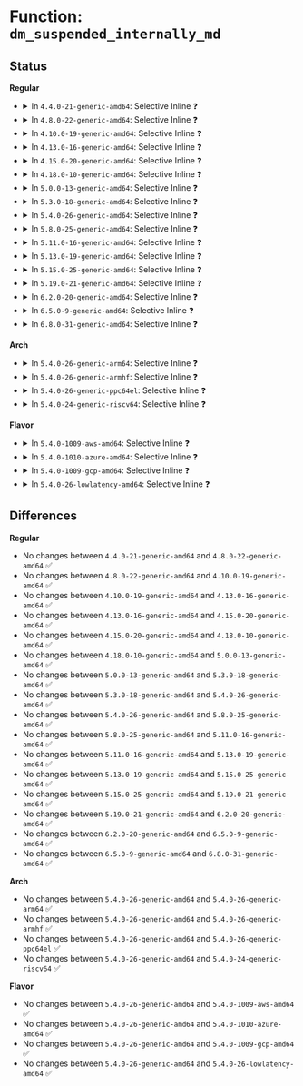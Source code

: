 # Function: <code>dm_suspended_internally_md</code>

## Status
<b>Regular</b>
<ul>
<li>
<details>
<summary>In <code>4.4.0-21-generic-amd64</code>: Selective Inline ❓</summary>

```c
int dm_suspended_internally_md(struct mapped_device * md)
```

```json
{
  "name": "dm_suspended_internally_md",
  "collision_type": "Unique Global",
  "inline_type": "Selective",
  "funcs": [
    {
      "addr": 18446744071585794488,
      "name": "dm_suspended_internally_md",
      "external": true,
      "loc": "drivers/md/dm.c:3462",
      "file": "drivers/md/dm.c",
      "inline": "not declared, inlined",
      "caller_inline": [
        "drivers/md/dm.c:dm_internal_resume_fast",
        "drivers/md/dm.c:dm_suspend",
        "drivers/md/dm.c:dm_resume"
      ],
      "caller_func": [
        "drivers/md/dm-ioctl.c:__dev_status"
      ]
    }
  ],
  "symbols": [
    {
      "addr": 18446744071585810864,
      "name": "dm_suspended_internally_md",
      "section": ".text",
      "bind": "STB_GLOBAL",
      "size": 25
    }
  ]
}
```
</details>
</li>
<li>
<details>
<summary>In <code>4.8.0-22-generic-amd64</code>: Selective Inline ❓</summary>

```c
int dm_suspended_internally_md(struct mapped_device * md)
```

```json
{
  "name": "dm_suspended_internally_md",
  "collision_type": "Unique Global",
  "inline_type": "Selective",
  "funcs": [
    {
      "addr": 18446744071586192648,
      "name": "dm_suspended_internally_md",
      "external": true,
      "loc": "drivers/md/dm.c:2465",
      "file": "drivers/md/dm.c",
      "inline": "not declared, inlined",
      "caller_inline": [
        "drivers/md/dm.c:dm_internal_resume_fast",
        "drivers/md/dm.c:dm_resume",
        "drivers/md/dm.c:dm_suspend"
      ],
      "caller_func": [
        "drivers/md/dm-ioctl.c:__dev_status"
      ]
    }
  ],
  "symbols": [
    {
      "addr": 18446744071586204512,
      "name": "dm_suspended_internally_md",
      "section": ".text",
      "bind": "STB_GLOBAL",
      "size": 25
    }
  ]
}
```
</details>
</li>
<li>
<details>
<summary>In <code>4.10.0-19-generic-amd64</code>: Selective Inline ❓</summary>

```c
int dm_suspended_internally_md(struct mapped_device * md)
```

```json
{
  "name": "dm_suspended_internally_md",
  "collision_type": "Unique Global",
  "inline_type": "Selective",
  "funcs": [
    {
      "addr": 18446744071586397016,
      "name": "dm_suspended_internally_md",
      "external": true,
      "loc": "drivers/md/dm.c:2525",
      "file": "drivers/md/dm.c",
      "inline": "not declared, inlined",
      "caller_inline": [
        "drivers/md/dm.c:dm_internal_resume_fast",
        "drivers/md/dm.c:dm_resume",
        "drivers/md/dm.c:dm_suspend"
      ],
      "caller_func": [
        "drivers/md/dm-ioctl.c:__dev_status"
      ]
    }
  ],
  "symbols": [
    {
      "addr": 18446744071586408976,
      "name": "dm_suspended_internally_md",
      "section": ".text",
      "bind": "STB_GLOBAL",
      "size": 25
    }
  ]
}
```
</details>
</li>
<li>
<details>
<summary>In <code>4.13.0-16-generic-amd64</code>: Selective Inline ❓</summary>

```c
int dm_suspended_internally_md(struct mapped_device * md)
```

```json
{
  "name": "dm_suspended_internally_md",
  "collision_type": "Unique Global",
  "inline_type": "Selective",
  "funcs": [
    {
      "addr": 18446744071586499736,
      "name": "dm_suspended_internally_md",
      "external": true,
      "loc": "drivers/md/dm.c:2737",
      "file": "drivers/md/dm.c",
      "inline": "not declared, inlined",
      "caller_inline": [
        "drivers/md/dm.c:dm_internal_resume_fast",
        "drivers/md/dm.c:dm_resume",
        "drivers/md/dm.c:dm_suspend"
      ],
      "caller_func": [
        "drivers/md/dm-ioctl.c:__dev_status"
      ]
    }
  ],
  "symbols": [
    {
      "addr": 18446744071586512448,
      "name": "dm_suspended_internally_md",
      "section": ".text",
      "bind": "STB_GLOBAL",
      "size": 24
    }
  ]
}
```
</details>
</li>
<li>
<details>
<summary>In <code>4.15.0-20-generic-amd64</code>: Selective Inline ❓</summary>

```c
int dm_suspended_internally_md(struct mapped_device * md)
```

```json
{
  "name": "dm_suspended_internally_md",
  "collision_type": "Unique Global",
  "inline_type": "Selective",
  "funcs": [
    {
      "addr": 18446744071586967157,
      "name": "dm_suspended_internally_md",
      "external": true,
      "loc": "drivers/md/dm.c:2716",
      "file": "drivers/md/dm.c",
      "inline": "not declared, inlined",
      "caller_inline": [
        "drivers/md/dm.c:dm_internal_resume_fast",
        "drivers/md/dm.c:dm_resume",
        "drivers/md/dm.c:dm_suspend"
      ],
      "caller_func": [
        "drivers/md/dm-ioctl.c:__dev_status"
      ]
    }
  ],
  "symbols": [
    {
      "addr": 18446744071586979872,
      "name": "dm_suspended_internally_md",
      "section": ".text",
      "bind": "STB_GLOBAL",
      "size": 21
    }
  ]
}
```
</details>
</li>
<li>
<details>
<summary>In <code>4.18.0-10-generic-amd64</code>: Selective Inline ❓</summary>

```c
int dm_suspended_internally_md(struct mapped_device * md)
```

```json
{
  "name": "dm_suspended_internally_md",
  "collision_type": "Unique Global",
  "inline_type": "Selective",
  "funcs": [
    {
      "addr": 18446744071587263493,
      "name": "dm_suspended_internally_md",
      "external": true,
      "loc": "drivers/md/dm.c:2905",
      "file": "drivers/md/dm.c",
      "inline": "not declared, inlined",
      "caller_inline": [
        "drivers/md/dm.c:dm_internal_resume_fast",
        "drivers/md/dm.c:dm_resume",
        "drivers/md/dm.c:dm_suspend"
      ],
      "caller_func": [
        "drivers/md/dm-ioctl.c:__dev_status"
      ]
    }
  ],
  "symbols": [
    {
      "addr": 18446744071587276672,
      "name": "dm_suspended_internally_md",
      "section": ".text",
      "bind": "STB_GLOBAL",
      "size": 21
    }
  ]
}
```
</details>
</li>
<li>
<details>
<summary>In <code>5.0.0-13-generic-amd64</code>: Selective Inline ❓</summary>

```c
int dm_suspended_internally_md(struct mapped_device * md)
```

```json
{
  "name": "dm_suspended_internally_md",
  "collision_type": "Unique Global",
  "inline_type": "Selective",
  "funcs": [
    {
      "addr": 18446744071587443765,
      "name": "dm_suspended_internally_md",
      "external": true,
      "loc": "drivers/md/dm.c:2928",
      "file": "drivers/md/dm.c",
      "inline": "not declared, inlined",
      "caller_inline": [
        "drivers/md/dm.c:dm_internal_resume_fast",
        "drivers/md/dm.c:dm_resume",
        "drivers/md/dm.c:dm_suspend"
      ],
      "caller_func": [
        "drivers/md/dm-ioctl.c:__dev_status"
      ]
    }
  ],
  "symbols": [
    {
      "addr": 18446744071587456896,
      "name": "dm_suspended_internally_md",
      "section": ".text",
      "bind": "STB_GLOBAL",
      "size": 21
    }
  ]
}
```
</details>
</li>
<li>
<details>
<summary>In <code>5.3.0-18-generic-amd64</code>: Selective Inline ❓</summary>

```c
int dm_suspended_internally_md(struct mapped_device * md)
```

```json
{
  "name": "dm_suspended_internally_md",
  "collision_type": "Unique Global",
  "inline_type": "Selective",
  "funcs": [
    {
      "addr": 18446744071587713893,
      "name": "dm_suspended_internally_md",
      "external": true,
      "loc": "drivers/md/dm.c:2959",
      "file": "drivers/md/dm.c",
      "inline": "not declared, inlined",
      "caller_inline": [
        "drivers/md/dm.c:dm_internal_resume_fast",
        "drivers/md/dm.c:dm_resume",
        "drivers/md/dm.c:dm_suspend"
      ],
      "caller_func": [
        "drivers/md/dm-ioctl.c:__dev_status"
      ]
    }
  ],
  "symbols": [
    {
      "addr": 18446744071587730240,
      "name": "dm_suspended_internally_md",
      "section": ".text",
      "bind": "STB_GLOBAL",
      "size": 21
    }
  ]
}
```
</details>
</li>
<li>
<details>
<summary>In <code>5.4.0-26-generic-amd64</code>: Selective Inline ❓</summary>

```c
int dm_suspended_internally_md(struct mapped_device * md)
```

```json
{
  "name": "dm_suspended_internally_md",
  "collision_type": "Unique Global",
  "inline_type": "Selective",
  "funcs": [
    {
      "addr": 18446744071587918101,
      "name": "dm_suspended_internally_md",
      "external": true,
      "loc": "drivers/md/dm.c:2964",
      "file": "drivers/md/dm.c",
      "inline": "not declared, inlined",
      "caller_inline": [
        "drivers/md/dm.c:dm_internal_resume_fast",
        "drivers/md/dm.c:dm_resume",
        "drivers/md/dm.c:dm_suspend"
      ],
      "caller_func": [
        "drivers/md/dm-ioctl.c:__dev_status"
      ]
    }
  ],
  "symbols": [
    {
      "addr": 18446744071587934592,
      "name": "dm_suspended_internally_md",
      "section": ".text",
      "bind": "STB_GLOBAL",
      "size": 21
    }
  ]
}
```
</details>
</li>
<li>
<details>
<summary>In <code>5.8.0-25-generic-amd64</code>: Selective Inline ❓</summary>

```c
int dm_suspended_internally_md(struct mapped_device * md)
```

```json
{
  "name": "dm_suspended_internally_md",
  "collision_type": "Unique Global",
  "inline_type": "Selective",
  "funcs": [
    {
      "addr": 18446744071588772438,
      "name": "dm_suspended_internally_md",
      "external": true,
      "loc": "drivers/md/dm.c:3021",
      "file": "drivers/md/dm.c",
      "inline": "not declared, inlined",
      "caller_inline": [
        "drivers/md/dm.c:dm_internal_resume_fast",
        "drivers/md/dm.c:dm_resume",
        "drivers/md/dm.c:dm_suspend"
      ],
      "caller_func": [
        "drivers/md/dm-ioctl.c:__dev_status"
      ]
    }
  ],
  "symbols": [
    {
      "addr": 18446744071588787024,
      "name": "dm_suspended_internally_md",
      "section": ".text",
      "bind": "STB_GLOBAL",
      "size": 21
    }
  ]
}
```
</details>
</li>
<li>
<details>
<summary>In <code>5.11.0-16-generic-amd64</code>: Selective Inline ❓</summary>

```c
int dm_suspended_internally_md(struct mapped_device * md)
```

```json
{
  "name": "dm_suspended_internally_md",
  "collision_type": "Unique Global",
  "inline_type": "Selective",
  "funcs": [
    {
      "addr": 18446744071588792038,
      "name": "dm_suspended_internally_md",
      "external": true,
      "loc": "drivers/md/dm.c:2868",
      "file": "drivers/md/dm.c",
      "inline": "not declared, inlined",
      "caller_inline": [
        "drivers/md/dm.c:dm_internal_resume_fast",
        "drivers/md/dm.c:dm_resume",
        "drivers/md/dm.c:dm_suspend"
      ],
      "caller_func": [
        "drivers/md/dm-ioctl.c:__dev_status"
      ]
    }
  ],
  "symbols": [
    {
      "addr": 18446744071588805488,
      "name": "dm_suspended_internally_md",
      "section": ".text",
      "bind": "STB_GLOBAL",
      "size": 21
    }
  ]
}
```
</details>
</li>
<li>
<details>
<summary>In <code>5.13.0-19-generic-amd64</code>: Selective Inline ❓</summary>

```c
int dm_suspended_internally_md(struct mapped_device * md)
```

```json
{
  "name": "dm_suspended_internally_md",
  "collision_type": "Unique Global",
  "inline_type": "Selective",
  "funcs": [
    {
      "addr": 18446744071588676278,
      "name": "dm_suspended_internally_md",
      "external": true,
      "loc": "drivers/md/dm.c:2887",
      "file": "drivers/md/dm.c",
      "inline": "not declared, inlined",
      "caller_inline": [
        "drivers/md/dm.c:dm_internal_resume_fast",
        "drivers/md/dm.c:dm_resume",
        "drivers/md/dm.c:dm_suspend"
      ],
      "caller_func": [
        "drivers/md/dm-ioctl.c:__dev_status"
      ]
    }
  ],
  "symbols": [
    {
      "addr": 18446744071588691184,
      "name": "dm_suspended_internally_md",
      "section": ".text",
      "bind": "STB_GLOBAL",
      "size": 21
    }
  ]
}
```
</details>
</li>
<li>
<details>
<summary>In <code>5.15.0-25-generic-amd64</code>: Selective Inline ❓</summary>

```c
int dm_suspended_internally_md(struct mapped_device * md)
```

```json
{
  "name": "dm_suspended_internally_md",
  "collision_type": "Unique Global",
  "inline_type": "Selective",
  "funcs": [
    {
      "addr": 18446744071589365110,
      "name": "dm_suspended_internally_md",
      "external": true,
      "loc": "drivers/md/dm.c:2776",
      "file": "drivers/md/dm.c",
      "inline": "not declared, inlined",
      "caller_inline": [
        "drivers/md/dm.c:dm_internal_resume_fast",
        "drivers/md/dm.c:dm_resume",
        "drivers/md/dm.c:dm_suspend"
      ],
      "caller_func": [
        "drivers/md/dm-ioctl.c:__dev_status"
      ]
    }
  ],
  "symbols": [
    {
      "addr": 18446744071589379232,
      "name": "dm_suspended_internally_md",
      "section": ".text",
      "bind": "STB_GLOBAL",
      "size": 21
    }
  ]
}
```
</details>
</li>
<li>
<details>
<summary>In <code>5.19.0-21-generic-amd64</code>: Selective Inline ❓</summary>

```c
int dm_suspended_internally_md(struct mapped_device * md)
```

```json
{
  "name": "dm_suspended_internally_md",
  "collision_type": "Unique Global",
  "inline_type": "Selective",
  "funcs": [
    {
      "addr": 18446744071590844981,
      "name": "dm_suspended_internally_md",
      "external": true,
      "loc": "drivers/md/dm.c:2957",
      "file": "drivers/md/dm.c",
      "inline": "not declared, inlined",
      "caller_inline": [
        "drivers/md/dm.c:dm_internal_resume_fast",
        "drivers/md/dm.c:dm_internal_suspend_fast",
        "drivers/md/dm.c:dm_resume",
        "drivers/md/dm.c:dm_suspend"
      ],
      "caller_func": [
        "drivers/md/dm-ioctl.c:__dev_status"
      ]
    }
  ],
  "symbols": [
    {
      "addr": 18446744071590855056,
      "name": "dm_suspended_internally_md",
      "section": ".text",
      "bind": "STB_GLOBAL",
      "size": 27
    }
  ]
}
```
</details>
</li>
<li>
<details>
<summary>In <code>6.2.0-20-generic-amd64</code>: Selective Inline ❓</summary>

```c
int dm_suspended_internally_md(struct mapped_device * md)
```

```json
{
  "name": "dm_suspended_internally_md",
  "collision_type": "Unique Global",
  "inline_type": "Selective",
  "funcs": [
    {
      "addr": 18446744071592537189,
      "name": "dm_suspended_internally_md",
      "external": true,
      "loc": "drivers/md/dm.c:3062",
      "file": "drivers/md/dm.c",
      "inline": "not declared, inlined",
      "caller_inline": [
        "drivers/md/dm.c:dm_internal_resume_fast",
        "drivers/md/dm.c:dm_internal_suspend_fast",
        "drivers/md/dm.c:dm_resume",
        "drivers/md/dm.c:dm_suspend"
      ],
      "caller_func": [
        "drivers/md/dm-ioctl.c:__dev_status"
      ]
    }
  ],
  "symbols": [
    {
      "addr": 18446744071592546688,
      "name": "dm_suspended_internally_md",
      "section": ".text",
      "bind": "STB_GLOBAL",
      "size": 27
    }
  ]
}
```
</details>
</li>
<li>
<details>
<summary>In <code>6.5.0-9-generic-amd64</code>: Selective Inline ❓</summary>

```c
int dm_suspended_internally_md(struct mapped_device * md)
```

```json
{
  "name": "dm_suspended_internally_md",
  "collision_type": "Unique Global",
  "inline_type": "Selective",
  "funcs": [
    {
      "addr": 18446744071592968773,
      "name": "dm_suspended_internally_md",
      "external": true,
      "loc": "drivers/md/dm.c:3105",
      "file": "drivers/md/dm.c",
      "inline": "not declared, inlined",
      "caller_inline": [
        "drivers/md/dm.c:dm_internal_resume_fast",
        "drivers/md/dm.c:dm_internal_suspend_fast",
        "drivers/md/dm.c:dm_resume",
        "drivers/md/dm.c:dm_suspend"
      ],
      "caller_func": [
        "drivers/md/dm-ioctl.c:__dev_status"
      ]
    }
  ],
  "symbols": [
    {
      "addr": 18446744071592977936,
      "name": "dm_suspended_internally_md",
      "section": ".text",
      "bind": "STB_GLOBAL",
      "size": 27
    }
  ]
}
```
</details>
</li>
<li>
<details>
<summary>In <code>6.8.0-31-generic-amd64</code>: Selective Inline ❓</summary>

```c
int dm_suspended_internally_md(struct mapped_device * md)
```

```json
{
  "name": "dm_suspended_internally_md",
  "collision_type": "Unique Global",
  "inline_type": "Selective",
  "funcs": [
    {
      "addr": 18446744071593718901,
      "name": "dm_suspended_internally_md",
      "external": true,
      "loc": "drivers/md/dm.c:3113",
      "file": "drivers/md/dm.c",
      "inline": "not declared, inlined",
      "caller_inline": [
        "drivers/md/dm.c:dm_internal_resume_fast",
        "drivers/md/dm.c:dm_internal_suspend_fast",
        "drivers/md/dm.c:dm_resume",
        "drivers/md/dm.c:dm_suspend"
      ],
      "caller_func": [
        "drivers/md/dm-ioctl.c:__dev_status"
      ]
    }
  ],
  "symbols": [
    {
      "addr": 18446744071593727920,
      "name": "dm_suspended_internally_md",
      "section": ".text",
      "bind": "STB_GLOBAL",
      "size": 27
    }
  ]
}
```
</details>
</li>
</ul>
<b>Arch</b>
<ul>
<li>
<details>
<summary>In <code>5.4.0-26-generic-arm64</code>: Selective Inline ❓</summary>

```c
int dm_suspended_internally_md(struct mapped_device * md)
```

```json
{
  "name": "dm_suspended_internally_md",
  "collision_type": "Unique Global",
  "inline_type": "Selective",
  "funcs": [
    {
      "addr": 18446603336501153004,
      "name": "dm_suspended_internally_md",
      "external": true,
      "loc": "drivers/md/dm.c:2964",
      "file": "drivers/md/dm.c",
      "inline": "not declared, inlined",
      "caller_inline": [
        "drivers/md/dm.c:dm_internal_resume_fast",
        "drivers/md/dm.c:dm_resume",
        "drivers/md/dm.c:dm_suspend"
      ],
      "caller_func": [
        "drivers/md/dm-ioctl.c:__dev_status"
      ]
    }
  ],
  "symbols": [
    {
      "addr": 18446603336501171224,
      "name": "dm_suspended_internally_md",
      "section": ".text",
      "bind": "STB_GLOBAL",
      "size": 44
    }
  ]
}
```
</details>
</li>
<li>
<details>
<summary>In <code>5.4.0-26-generic-armhf</code>: Selective Inline ❓</summary>

```c
int dm_suspended_internally_md(struct mapped_device * md)
```

```json
{
  "name": "dm_suspended_internally_md",
  "collision_type": "Unique Global",
  "inline_type": "Selective",
  "funcs": [
    {
      "addr": 3233663508,
      "name": "dm_suspended_internally_md",
      "external": true,
      "loc": "drivers/md/dm.c:2964",
      "file": "drivers/md/dm.c",
      "inline": "not declared, inlined",
      "caller_inline": [
        "drivers/md/dm.c:dm_internal_resume_fast",
        "drivers/md/dm.c:dm_resume",
        "drivers/md/dm.c:dm_suspend"
      ],
      "caller_func": [
        "drivers/md/dm-ioctl.c:__dev_status"
      ]
    }
  ],
  "symbols": [
    {
      "addr": 3233680320,
      "name": "dm_suspended_internally_md",
      "section": ".text",
      "bind": "STB_GLOBAL",
      "size": 32
    }
  ]
}
```
</details>
</li>
<li>
<details>
<summary>In <code>5.4.0-26-generic-ppc64el</code>: Selective Inline ❓</summary>

```c
int dm_suspended_internally_md(struct mapped_device * md)
```

```json
{
  "name": "dm_suspended_internally_md",
  "collision_type": "Unique Global",
  "inline_type": "Selective",
  "funcs": [
    {
      "addr": 13835058055294659136,
      "name": "dm_suspended_internally_md",
      "external": true,
      "loc": "drivers/md/dm.c:2964",
      "file": "drivers/md/dm.c",
      "inline": "not declared, inlined",
      "caller_inline": [
        "drivers/md/dm.c:dm_internal_resume_fast",
        "drivers/md/dm.c:dm_resume",
        "drivers/md/dm.c:dm_suspend"
      ],
      "caller_func": [
        "drivers/md/dm-ioctl.c:__dev_status"
      ]
    }
  ],
  "symbols": [
    {
      "addr": 13835058055294682992,
      "name": "dm_suspended_internally_md",
      "section": ".text",
      "bind": "STB_GLOBAL",
      "size": 20
    }
  ]
}
```
</details>
</li>
<li>
<details>
<summary>In <code>5.4.0-24-generic-riscv64</code>: Selective Inline ❓</summary>

```c
int dm_suspended_internally_md(struct mapped_device * md)
```

```json
{
  "name": "dm_suspended_internally_md",
  "collision_type": "Unique Global",
  "inline_type": "Selective",
  "funcs": [
    {
      "addr": 18446743936277862016,
      "name": "dm_suspended_internally_md",
      "external": true,
      "loc": "drivers/md/dm.c:2964",
      "file": "drivers/md/dm.c",
      "inline": "not declared, inlined",
      "caller_inline": [
        "drivers/md/dm.c:dm_internal_resume_fast",
        "drivers/md/dm.c:dm_resume",
        "drivers/md/dm.c:dm_suspend"
      ],
      "caller_func": [
        "drivers/md/dm-ioctl.c:__dev_status"
      ]
    }
  ],
  "symbols": [
    {
      "addr": 18446743936277877766,
      "name": "dm_suspended_internally_md",
      "section": ".text",
      "bind": "STB_GLOBAL",
      "size": 38
    }
  ]
}
```
</details>
</li>
</ul>
<b>Flavor</b>
<ul>
<li>
<details>
<summary>In <code>5.4.0-1009-aws-amd64</code>: Selective Inline ❓</summary>

```c
int dm_suspended_internally_md(struct mapped_device * md)
```

```json
{
  "name": "dm_suspended_internally_md",
  "collision_type": "Unique Global",
  "inline_type": "Selective",
  "funcs": [
    {
      "addr": 18446744071587549077,
      "name": "dm_suspended_internally_md",
      "external": true,
      "loc": "drivers/md/dm.c:2964",
      "file": "drivers/md/dm.c",
      "inline": "not declared, inlined",
      "caller_inline": [
        "drivers/md/dm.c:dm_internal_resume_fast",
        "drivers/md/dm.c:dm_resume",
        "drivers/md/dm.c:dm_suspend"
      ],
      "caller_func": [
        "drivers/md/dm-ioctl.c:__dev_status"
      ]
    }
  ],
  "symbols": [
    {
      "addr": 18446744071587565568,
      "name": "dm_suspended_internally_md",
      "section": ".text",
      "bind": "STB_GLOBAL",
      "size": 21
    }
  ]
}
```
</details>
</li>
<li>
<details>
<summary>In <code>5.4.0-1010-azure-amd64</code>: Selective Inline ❓</summary>

```c
int dm_suspended_internally_md(struct mapped_device * md)
```

```json
{
  "name": "dm_suspended_internally_md",
  "collision_type": "Unique Global",
  "inline_type": "Selective",
  "funcs": [
    {
      "addr": 18446744071587317173,
      "name": "dm_suspended_internally_md",
      "external": true,
      "loc": "drivers/md/dm.c:2964",
      "file": "drivers/md/dm.c",
      "inline": "not declared, inlined",
      "caller_inline": [
        "drivers/md/dm.c:dm_internal_resume_fast",
        "drivers/md/dm.c:dm_resume",
        "drivers/md/dm.c:dm_suspend"
      ],
      "caller_func": [
        "drivers/md/dm-ioctl.c:__dev_status"
      ]
    }
  ],
  "symbols": [
    {
      "addr": 18446744071587333648,
      "name": "dm_suspended_internally_md",
      "section": ".text",
      "bind": "STB_GLOBAL",
      "size": 21
    }
  ]
}
```
</details>
</li>
<li>
<details>
<summary>In <code>5.4.0-1009-gcp-amd64</code>: Selective Inline ❓</summary>

```c
int dm_suspended_internally_md(struct mapped_device * md)
```

```json
{
  "name": "dm_suspended_internally_md",
  "collision_type": "Unique Global",
  "inline_type": "Selective",
  "funcs": [
    {
      "addr": 18446744071587874245,
      "name": "dm_suspended_internally_md",
      "external": true,
      "loc": "drivers/md/dm.c:2964",
      "file": "drivers/md/dm.c",
      "inline": "not declared, inlined",
      "caller_inline": [
        "drivers/md/dm.c:dm_internal_resume_fast",
        "drivers/md/dm.c:dm_resume",
        "drivers/md/dm.c:dm_suspend"
      ],
      "caller_func": [
        "drivers/md/dm-ioctl.c:__dev_status"
      ]
    }
  ],
  "symbols": [
    {
      "addr": 18446744071587890736,
      "name": "dm_suspended_internally_md",
      "section": ".text",
      "bind": "STB_GLOBAL",
      "size": 21
    }
  ]
}
```
</details>
</li>
<li>
<details>
<summary>In <code>5.4.0-26-lowlatency-amd64</code>: Selective Inline ❓</summary>

```c
int dm_suspended_internally_md(struct mapped_device * md)
```

```json
{
  "name": "dm_suspended_internally_md",
  "collision_type": "Unique Global",
  "inline_type": "Selective",
  "funcs": [
    {
      "addr": 18446744071587989509,
      "name": "dm_suspended_internally_md",
      "external": true,
      "loc": "drivers/md/dm.c:2964",
      "file": "drivers/md/dm.c",
      "inline": "not declared, inlined",
      "caller_inline": [
        "drivers/md/dm.c:dm_internal_resume_fast",
        "drivers/md/dm.c:dm_resume",
        "drivers/md/dm.c:dm_suspend"
      ],
      "caller_func": [
        "drivers/md/dm-ioctl.c:__dev_status"
      ]
    }
  ],
  "symbols": [
    {
      "addr": 18446744071588006000,
      "name": "dm_suspended_internally_md",
      "section": ".text",
      "bind": "STB_GLOBAL",
      "size": 21
    }
  ]
}
```
</details>
</li>
</ul>

## Differences
<b>Regular</b>
<ul>
<li>
No changes between <code>4.4.0-21-generic-amd64</code> and <code>4.8.0-22-generic-amd64</code> ✅
</li>
<li>
No changes between <code>4.8.0-22-generic-amd64</code> and <code>4.10.0-19-generic-amd64</code> ✅
</li>
<li>
No changes between <code>4.10.0-19-generic-amd64</code> and <code>4.13.0-16-generic-amd64</code> ✅
</li>
<li>
No changes between <code>4.13.0-16-generic-amd64</code> and <code>4.15.0-20-generic-amd64</code> ✅
</li>
<li>
No changes between <code>4.15.0-20-generic-amd64</code> and <code>4.18.0-10-generic-amd64</code> ✅
</li>
<li>
No changes between <code>4.18.0-10-generic-amd64</code> and <code>5.0.0-13-generic-amd64</code> ✅
</li>
<li>
No changes between <code>5.0.0-13-generic-amd64</code> and <code>5.3.0-18-generic-amd64</code> ✅
</li>
<li>
No changes between <code>5.3.0-18-generic-amd64</code> and <code>5.4.0-26-generic-amd64</code> ✅
</li>
<li>
No changes between <code>5.4.0-26-generic-amd64</code> and <code>5.8.0-25-generic-amd64</code> ✅
</li>
<li>
No changes between <code>5.8.0-25-generic-amd64</code> and <code>5.11.0-16-generic-amd64</code> ✅
</li>
<li>
No changes between <code>5.11.0-16-generic-amd64</code> and <code>5.13.0-19-generic-amd64</code> ✅
</li>
<li>
No changes between <code>5.13.0-19-generic-amd64</code> and <code>5.15.0-25-generic-amd64</code> ✅
</li>
<li>
No changes between <code>5.15.0-25-generic-amd64</code> and <code>5.19.0-21-generic-amd64</code> ✅
</li>
<li>
No changes between <code>5.19.0-21-generic-amd64</code> and <code>6.2.0-20-generic-amd64</code> ✅
</li>
<li>
No changes between <code>6.2.0-20-generic-amd64</code> and <code>6.5.0-9-generic-amd64</code> ✅
</li>
<li>
No changes between <code>6.5.0-9-generic-amd64</code> and <code>6.8.0-31-generic-amd64</code> ✅
</li>
</ul>
<b>Arch</b>
<ul>
<li>
No changes between <code>5.4.0-26-generic-amd64</code> and <code>5.4.0-26-generic-arm64</code> ✅
</li>
<li>
No changes between <code>5.4.0-26-generic-amd64</code> and <code>5.4.0-26-generic-armhf</code> ✅
</li>
<li>
No changes between <code>5.4.0-26-generic-amd64</code> and <code>5.4.0-26-generic-ppc64el</code> ✅
</li>
<li>
No changes between <code>5.4.0-26-generic-amd64</code> and <code>5.4.0-24-generic-riscv64</code> ✅
</li>
</ul>
<b>Flavor</b>
<ul>
<li>
No changes between <code>5.4.0-26-generic-amd64</code> and <code>5.4.0-1009-aws-amd64</code> ✅
</li>
<li>
No changes between <code>5.4.0-26-generic-amd64</code> and <code>5.4.0-1010-azure-amd64</code> ✅
</li>
<li>
No changes between <code>5.4.0-26-generic-amd64</code> and <code>5.4.0-1009-gcp-amd64</code> ✅
</li>
<li>
No changes between <code>5.4.0-26-generic-amd64</code> and <code>5.4.0-26-lowlatency-amd64</code> ✅
</li>
</ul>
